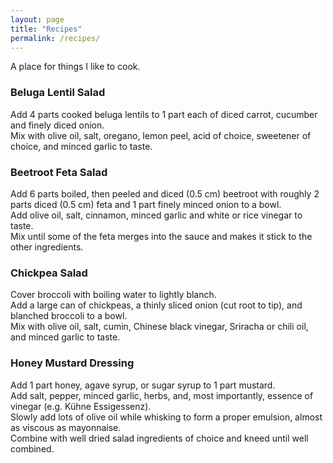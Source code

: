 ```yaml
---
layout: page
title: "Recipes"
permalink: /recipes/
---
```


A place for things I like to cook.

### Beluga Lentil Salad
Add 4 parts cooked beluga lentils to 1 part each of diced carrot, cucumber and finely diced onion.  
Mix with olive oil, salt, oregano, lemon peel, acid of choice, sweetener of choice, and minced garlic to taste.  

### Beetroot Feta Salad
Add 6 parts boiled, then peeled and diced (0.5 cm) beetroot with roughly 2 parts diced (0.5 cm) feta and 1 part finely minced onion to a bowl.  
Add olive oil, salt, cinnamon, minced garlic and white or rice vinegar to taste.  
Mix until some of the feta merges into the sauce and makes it stick to the other ingredients.  

### Chickpea Salad
Cover broccoli with boiling water to lightly blanch.  
Add a large can of chickpeas, a thinly sliced onion (cut root to tip), and blanched broccoli to a bowl.  
Mix with olive oil, salt, cumin, Chinese black vinegar, Sriracha or chili oil, and minced garlic to taste.  

### Honey Mustard Dressing
Add 1 part honey, agave syrup, or sugar syrup to 1 part mustard.  
Add salt, pepper, minced garlic, herbs, and, most importantly, essence of vinegar (e.g. Kühne Essigessenz).  
Slowly add lots of olive oil while whisking to form a proper emulsion, almost as viscous as mayonnaise.  
Combine with well dried salad ingredients of choice and kneed until well combined.  

